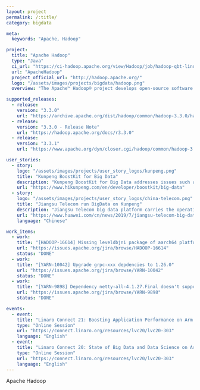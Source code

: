 ```yaml
---
layout: project
permalink: /:title/
category: bigdata

meta:
  keywords: "Apache, Hadoop"

project:
  title: "Apache Hadoop"
  type: "Java"
  ci_url: "https://ci-hadoop.apache.org/view/Hadoop/job/hadoop-qbt-linux-ARM-trunk/"
  url: "ApacheHadoop"
  project_official_url: "http://hadoop.apache.org/"
  logo: "/assets/images/projects/bigdata/hadoop.png"
  overview: "The Apache™ Hadoop® project develops open-source software for reliable, scalable, distributed computing. The Apache Hadoop software library is a framework that allows for the distributed processing of large data sets across clusters of computers using simple programming models. It is designed to scale up from single servers to thousands of machines, each offering local computation and storage. Rather than rely on hardware to deliver high-availability, the library itself is designed to detect and handle failures at the application layer, so delivering a highly-available service on top of a cluster of computers, each of which may be prone to failures."

supported_releases:
  - release:
    version: "3.3.0"
    url: "https://archive.apache.org/dist/hadoop/common/hadoop-3.3.0/hadoop-3.3.0-aarch64.tar.gz"
  - release:
    version: "3.3.0 - Release Note"
    url: "https://hadoop.apache.org/docs/r3.3.0"
  - release:
    version: "3.3.1"
    url: "https://www.apache.org/dyn/closer.cgi/hadoop/common/hadoop-3.3.1/hadoop-3.3.1-aarch64.tar.gz"

user_stories:
  - story:
    logo: "/assets/images/projects/user_story_logos/kunpeng.png"
    title: "Kunpeng BoostKit for Big Data"
    description: "Kunpeng BoostKit for Big Data addresses issues such as low query efficiency and difficult component performance tuning. It provides open source enablement and tuning guides for major big data components, basic acceleration software packages for smart I/O prefetch and Chinese cryptographic encryption and decryption, application acceleration software packages for machine learning and graph analysis algorithms, and open the openLooKeng cross-source and cross-domain query engine. This improves the big data analysis efficiency and maximizes the computing performance. "
    url: "https://www.hikunpeng.com/en/developer/boostkit/big-data"
  - story:
    logo: "/assets/images/projects/user_story_logos/china-telecom.png"
    title: "Jiangsu Telecom run BigData on Kunpeng"
    description: "Jiangsu Telecom big data platform carries the operation data, storage and analysis of all production systems of Jiangsu Telecom. It is one of the core business systems and has high requirements for computing performance, concurrent processing capacity and operation stability. After many scheme demonstrations and performance test evaluations, Jiangsu Telecom finally chose Huawei Taishan server based on Kunpeng(Aarch64) processor and open source Hadoop software to build a big data platform. After the platform was launched, it operated stably and significantly improved the business efficiency of Jiangsu Telecom."
    url: "https://www.huawei.com/cn/news/2019/7/jiangsu-telecom-big-data-kunpeng"
    language: "Chinese"

work_items:
  - work:
    title: "[HADOOP-16614] Missing leveldbjni package of aarch64 platform"
    url: "https://issues.apache.org/jira/browse/HADOOP-16614"
    status: "DONE"
  - work:
    title: "[YARN-10042] Upgrade grpc-xxx depdencies to 1.26.0"
    url: "https://issues.apache.org/jira/browse/YARN-10042"
    status: "DONE"
  - work:
    title: "[YARN-9898] Dependency netty-all-4.1.27.Final doesn't support ARM platform"
    url: "https://issues.apache.org/jira/browse/YARN-9898"
    status: "DONE"

events:
  - event:
    title: "Linaro Connect 21: Boosting Application Performance on Arm Data Centers"
    type: "Online Session"
    url: "https://connect.linaro.org/resources/lvc20/lvc20-303"
    language: "English"
  - event:
    title: "Linaro Connect 20: State of Big Data and Data Science on Arm"
    type: "Online Session"
    url: "https://connect.linaro.org/resources/lvc20/lvc20-303"
    language: "English"
---
```


<p>Apache Hadoop</p>
